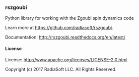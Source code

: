 ### rszgoubi

Python library for working with the Zgoubi spin dynamics code

Learn more at https://github.com/radiasoft/rszgoubi.

Documentation: http://rszgoubi.readthedocs.org/en/latest/

#### License

License: http://www.apache.org/licenses/LICENSE-2.0.html

Copyright (c) 2017 RadiaSoft LLC.  All Rights Reserved.
